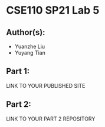 # CSE110 SP21 Lab 5

## Author(s):
- Yuanzhe Liu
- Yuyang Tian

## Part 1:

LINK TO YOUR PUBLISHED SITE

## Part 2:

LINK TO YOUR PART 2 REPOSITORY